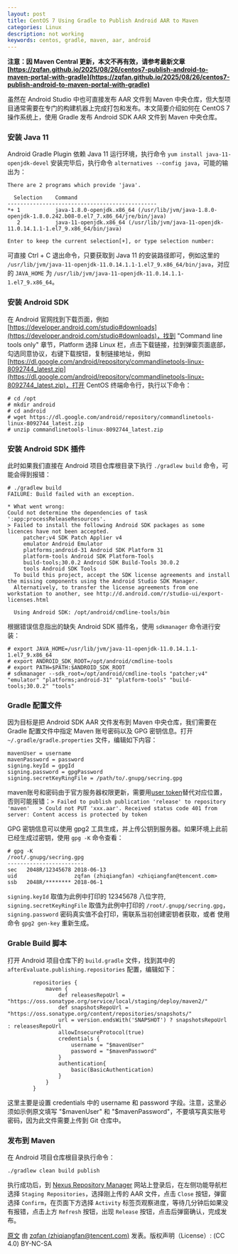 ```yaml
---
layout: post
title: CentOS 7 Using Gradle to Publish Android AAR to Maven
categories: Linux
description: not working
keywords: centos, gradle, maven, aar, android
---
```


**注意：因 Maven Central 更新，本文不再有效，请参考最新文章 [https://zqfan.github.io/2025/08/26/centos7-publish-android-to-maven-portal-with-gradle](https://zqfan.github.io/2025/08/26/centos7-publish-android-to-maven-portal-with-gradle)**

虽然在 Android Studio 中也可直接发布 AAR 文件到 Maven 中央仓库，但大型项目通常需要在专门的构建机器上完成打包和发布。本文简要介绍如何在 CentOS 7 操作系统上，使用 Gradle 发布 Android SDK AAR 文件到 Maven 中央仓库。

### 安装 Java 11

Android Gradle Plugin 依赖 Java 11 运行环境，执行命令 `yum install java-11-openjdk-devel` 安装完毕后，执行命令 `alternatives --config java`，可能的输出为：

```
There are 2 programs which provide 'java'.

  Selection    Command
-----------------------------------------------
*+ 1           java-1.8.0-openjdk.x86_64 (/usr/lib/jvm/java-1.8.0-openjdk-1.8.0.242.b08-0.el7_7.x86_64/jre/bin/java)
   2           java-11-openjdk.x86_64 (/usr/lib/jvm/java-11-openjdk-11.0.14.1.1-1.el7_9.x86_64/bin/java)

Enter to keep the current selection[+], or type selection number:
```

可直接 Ctrl + C 退出命令，只要获取到 Java 11 的安装路径即可，例如这里的 `/usr/lib/jvm/java-11-openjdk-11.0.14.1.1-1.el7_9.x86_64/bin/java`，对应的 `JAVA_HOME` 为 `/usr/lib/jvm/java-11-openjdk-11.0.14.1.1-1.el7_9.x86_64`。

### 安装 Android SDK

在 Android 官网找到下载页面，例如 [https://developer.android.com/studio#downloads](https://developer.android.com/studio#downloads)，找到 "Command line tools only" 章节，Platform 选择 Linux 栏，点击下载链接，拉到弹窗页面底部，勾选同意协议，右键下载按钮，复制链接地址，例如 [https://dl.google.com/android/repository/commandlinetools-linux-8092744_latest.zip](https://dl.google.com/android/repository/commandlinetools-linux-8092744_latest.zip)，打开 CentOS 终端命令行，执行以下命令：

```
# cd /opt
# mkdir android
# cd android
# wget https://dl.google.com/android/repository/commandlinetools-linux-8092744_latest.zip
# unzip commandlinetools-linux-8092744_latest.zip
```

### 安装 Android SDK 插件

此时如果我们直接在 Android 项目仓库根目录下执行 `./gradlew build` 命令，可能会得到报错：

```
# ./gradlew build
FAILURE: Build failed with an exception.

* What went wrong:
Could not determine the dependencies of task ':app:processReleaseResources'.
> Failed to install the following Android SDK packages as some licences have not been accepted.
     patcher;v4 SDK Patch Applier v4
     emulator Android Emulator
     platforms;android-31 Android SDK Platform 31
     platform-tools Android SDK Platform-Tools
     build-tools;30.0.2 Android SDK Build-Tools 30.0.2
     tools Android SDK Tools
  To build this project, accept the SDK license agreements and install the missing components using the Android Studio SDK Manager.
  Alternatively, to transfer the license agreements from one workstation to another, see http://d.android.com/r/studio-ui/export-licenses.html
  
  Using Android SDK: /opt/android/cmdline-tools/bin
```

根据错误信息指出的缺失 Android SDK 插件名，使用 `sdkmanager` 命令进行安装：

```
# export JAVA_HOME=/usr/lib/jvm/java-11-openjdk-11.0.14.1.1-1.el7_9.x86_64
# export ANDROID_SDK_ROOT=/opt/android/cmdline-tools
# export PATH=$PATH:$ANDROID_SDK_ROOT
# sdkmanager --sdk_root=/opt/android/cmdline-tools "patcher;v4" "emulator" "platforms;android-31" "platform-tools" "build-tools;30.0.2" "tools"
```

### Gradle 配置文件

因为目标是把 Android SDK AAR 文件发布到 Maven 中央仓库，我们需要在 Gradle 配置文件中指定 Maven 账号密码以及 GPG 密钥信息。打开 `~/.gradle/gradle.properties` 文件，编辑如下内容：

```
mavenUser = username
mavenPassword = password
signing.keyId = gpgId
signing.password = gpgPassword
signing.secretKeyRingFile = /path/to/.gnupg/secring.gpg
```

maven账号和密码由于官方服务器权限更新，需要用[user token](https://central.sonatype.org/publish/generate-token/)替代对应位置，否则可能报错：`> Failed to publish publication 'release' to repository 'maven'   > Could not PUT 'xxx.aar'. Received status code 401 from server: Content access is protected by token`

GPG 密钥信息可以使用 gpg2 工具生成，并上传公钥到服务器。如果环境上此前已经生成过密钥，使用 `gpg -K` 命令查看：

```
# gpg -K
/root/.gnupg/secring.gpg
------------------------
sec   2048R/12345678 2018-06-13
uid                  zqfan (zhiqiangfan) <zhiqiangfan@tencent.com>
ssb   2048R/******** 2018-06-1
```

`signing.keyId` 取值为此例中打印的 12345678 八位字符, `signing.secretKeyRingFile` 取值为此例中打印的 `/root/.gnupg/secring.gpg`，`signing.password` 密码真实值不会打印，需联系当初创建密钥者获取，或者 使用命令 `gpg2 gen-key` 重新生成。

### Grable Build 脚本

打开 Android 项目仓库下的 `build.gradle` 文件，找到其中的 `afterEvaluate.publishing.repositories` 配置，编辑如下：

```
        repositories {
            maven {
                def releasesRepoUrl = "https://oss.sonatype.org/service/local/staging/deploy/maven2/"
                def snapshotsRepoUrl = "https://oss.sonatype.org/content/repositories/snapshots/"
                url = version.endsWith('SNAPSHOT') ? snapshotsRepoUrl : releasesRepoUrl
                allowInsecureProtocol(true)
                credentials {
                    username = "$mavenUser"
                    password = "$mavenPassword"
                }
                authentication{
                    basic(BasicAuthentication)
                }
            }
        }
```

这里主要是设置 credentials 中的 username 和 password 字段。注意，这里必须如示例原文填写 "$mavenUser" 和 "$mavenPassword"，不要填写真实账号密码，因为此文件需要上传到 Git 仓库中。

### 发布到 Maven

在 Android 项目仓库根目录执行命令：

```
./gradlew clean build publish
```

执行成功后，到 [Nexus Repository Manager](https://oss.sonatype.org/#stagingRepositories) 网站上登录后，在左侧功能导航栏选择 `Staging Repositories`，选择刚上传的 AAR 文件，点击 `Close` 按钮，弹窗选择 `Confirm`，在页面下方选择 `Activity` 标签页观察进度，等待几分钟后如果没有报错，点击上方 `Refresh` 按钮，出现 `Release` 按钮，点击后弹窗确认，完成发布。

[原文](https://zqfan.github.io/2022/04/07/centos-gradle-publish-aar-to-maven) 由 [zqfan (zhiqiangfan@tencent.com)](https://github.com/zqfan) 发表。版权声明（License）: (CC 4.0) BY-NC-SA
